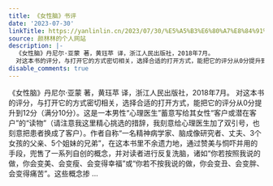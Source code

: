 ```yaml
---
title: 《女性脑》书评
date: '2023-07-30'
linkTitle: https://yanlinlin.cn/2023/07/30/%E5%A5%B3%E6%80%A7%E8%84%91%E4%B9%A6%E8%AF%84/
source: 颜林林的个人网站
description: |-
  《女性脑》丹尼尔·亚蒙 著，黄珏苹 译，浙江人民出版社，2018年7月。
  对这本书的评分，与打开它的方式密切相关，选择合适的打开方式，能把它的评分从0分提升到12分（满分10分）。这是一本男性“心理医生”蓄意写给其女性“客户或潜在客户”的“读物”（请注意我这里精心挑选的措辞，我刻意给心理医生加了双引号，也刻意把患者换成了客户）。作者自称“一名精神病学家、脑成像研究者、丈夫、3个女孩的父亲、5个姐妹的兄弟”，在这本书里不余遗力地，通过赞美与恫吓并用的手段，兜售了一系列自创的概念，并对读者进行反复洗脑，诸如“你若按照我说的做，你会变美、会变瘦、会变得幸福”或“你若不按我说的做，你会变丑、会变胖、会变得痛苦”。这些概念掺 ...
disable_comments: true
---
```

《女性脑》丹尼尔·亚蒙 著，黄珏苹 译，浙江人民出版社，2018年7月。
对这本书的评分，与打开它的方式密切相关，选择合适的打开方式，能把它的评分从0分提升到12分（满分10分）。这是一本男性“心理医生”蓄意写给其女性“客户或潜在客户”的“读物”（请注意我这里精心挑选的措辞，我刻意给心理医生加了双引号，也刻意把患者换成了客户）。作者自称“一名精神病学家、脑成像研究者、丈夫、3个女孩的父亲、5个姐妹的兄弟”，在这本书里不余遗力地，通过赞美与恫吓并用的手段，兜售了一系列自创的概念，并对读者进行反复洗脑，诸如“你若按照我说的做，你会变美、会变瘦、会变得幸福”或“你若不按我说的做，你会变丑、会变胖、会变得痛苦”。这些概念掺 ...
